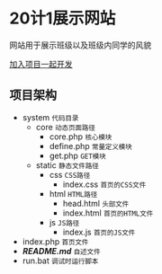 # 20计1展示网站

网站用于展示班级以及班级内同学的风貌

[加入项目一起开发](https://gitee.com/schlibra/website_20j1/invite_link?invite=1d9215b7dfd9f7d81c484724b06f676a69bfe20df1a12785b7993663152babc5ebee344d1daf1f9c2f846e2b589479b3)


## 项目架构
* system `代码目录`
    - core `动态页面路径`
        - core.php `核心模块`
        - define.php `常量定义模块`
        - get.php `GET模块`
    - static `静态文件路径`
        - css `CSS路径`
            - index.css `首页的CSS文件`
        - html `HTML路径`
            - head.html `头部文件`
            - index.html `首页的HTML文件`
        - js `JS路径`
            - index.js `首页的JS文件`
* index.php `首页文件`
* ***README.md*** `自述文件`
* run.bat `调试时运行脚本`